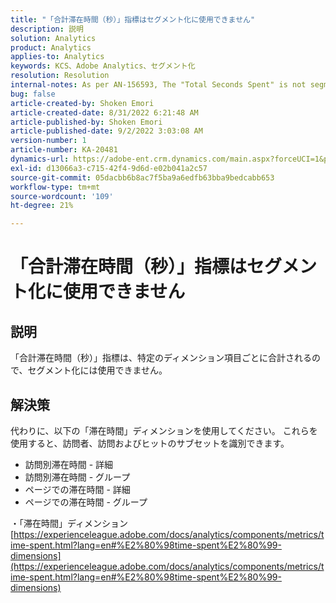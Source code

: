 ```yaml
---
title: "「合計滞在時間（秒）」指標はセグメント化に使用できません"
description: 説明
solution: Analytics
product: Analytics
applies-to: Analytics
keywords: KCS、Adobe Analytics、セグメント化
resolution: Resolution
internal-notes: As per AN-156593, The "Total Seconds Spent" is not segmentable.
bug: false
article-created-by: Shoken Emori
article-created-date: 8/31/2022 6:21:48 AM
article-published-by: Shoken Emori
article-published-date: 9/2/2022 3:03:08 AM
version-number: 1
article-number: KA-20481
dynamics-url: https://adobe-ent.crm.dynamics.com/main.aspx?forceUCI=1&pagetype=entityrecord&etn=knowledgearticle&id=34b9652d-f528-ed11-9db1-0022480869de
exl-id: d13066a3-c715-42f4-9d6d-e02b041a2c57
source-git-commit: 05dacbb6b8ac7f5ba9a6edfb63bba9bedcabb653
workflow-type: tm+mt
source-wordcount: '109'
ht-degree: 21%

---
```


# 「合計滞在時間（秒）」指標はセグメント化に使用できません

## 説明

「合計滞在時間（秒）」指標は、特定のディメンション項目ごとに合計されるので、セグメント化には使用できません。

## 解決策


代わりに、以下の「滞在時間」ディメンションを使用してください。 これらを使用すると、訪問者、訪問およびヒットのサブセットを識別できます。

- 訪問別滞在時間 - 詳細
- 訪問別滞在時間 - グループ
- ページでの滞在時間 - 詳細
- ページでの滞在時間 - グループ


・「滞在時間」ディメンション
[https://experienceleague.adobe.com/docs/analytics/components/metrics/time-spent.html?lang=en#%E2%80%98time-spent%E2%80%99-dimensions](https://experienceleague.adobe.com/docs/analytics/components/metrics/time-spent.html?lang=en#%E2%80%98time-spent%E2%80%99-dimensions)
